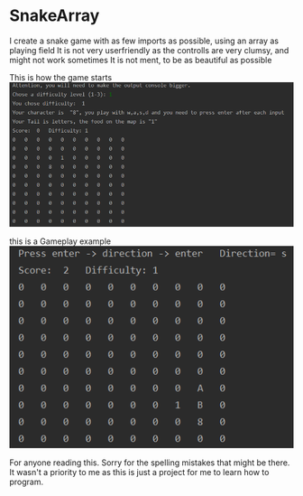 # SnakeArray
I create a snake game with as few imports as possible, using an array as playing field
It is not very userfriendly as the controlls are very clumsy, and might not work sometimes
It is not ment, to be as beautiful as possible

This is how the game starts
![](/SnakeArrayImages/SnakeArrayStart.PNG)

this is a Gameplay example
![](/SnakeArrayImages/SnakeArrayGameplay.PNG) 


For anyone reading this. Sorry for the spelling mistakes that might be there. It wasn't a priority to me as this is just a project for me to learn how to program.
